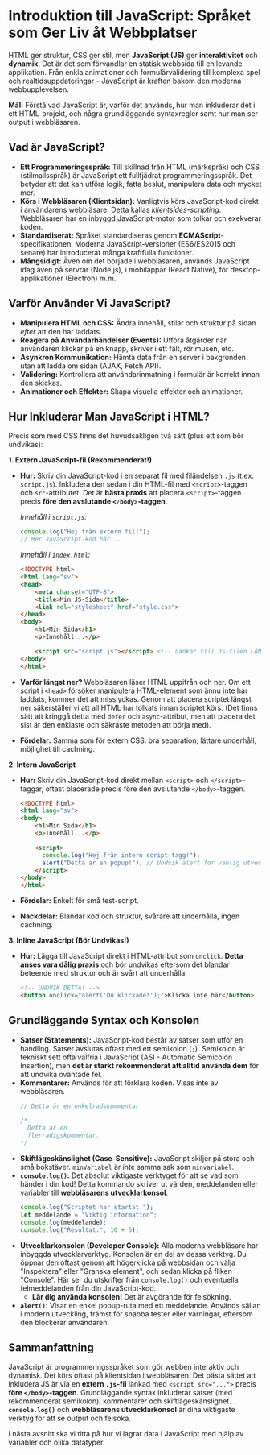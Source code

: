 # Introduktion till JavaScript: Språket som Ger Liv åt Webbplatser

HTML ger struktur, CSS ger stil, men **JavaScript (JS)** ger **interaktivitet** och **dynamik**. Det är det som förvandlar en statisk webbsida till en levande applikation. Från enkla animationer och formulärvalidering till komplexa spel och realtidsuppdateringar – JavaScript är kraften bakom den moderna webbupplevelsen.

**Mål:** Förstå vad JavaScript är, varför det används, hur man inkluderar det i ett HTML-projekt, och några grundläggande syntaxregler samt hur man ser output i webbläsaren.

## Vad är JavaScript?

*   **Ett Programmeringsspråk:** Till skillnad från HTML (märkspråk) och CSS (stilmallsspråk) är JavaScript ett fullfjädrat programmeringsspråk. Det betyder att det kan utföra logik, fatta beslut, manipulera data och mycket mer.
*   **Körs i Webbläsaren (Klientsidan):** Vanligtvis körs JavaScript-kod direkt i användarens webbläsare. Detta kallas *klientsides-scripting*. Webbläsaren har en inbyggd JavaScript-motor som tolkar och exekverar koden.
*   **Standardiserat:** Språket standardiseras genom **ECMAScript**-specifikationen. Moderna JavaScript-versioner (ES6/ES2015 och senare) har introducerat många kraftfulla funktioner.
*   **Mångsidigt:** Även om det började i webbläsaren, används JavaScript idag även på servrar (Node.js), i mobilappar (React Native), för desktop-applikationer (Electron) m.m.

## Varför Använder Vi JavaScript?

*   **Manipulera HTML och CSS:** Ändra innehåll, stilar och struktur på sidan *efter* att den har laddats.
*   **Reagera på Användarhändelser (Events):** Utföra åtgärder när användaren klickar på en knapp, skriver i ett fält, rör musen, etc.
*   **Asynkron Kommunikation:** Hämta data från en server i bakgrunden utan att ladda om sidan (AJAX, Fetch API).
*   **Validering:** Kontrollera att användarinmatning i formulär är korrekt innan den skickas.
*   **Animationer och Effekter:** Skapa visuella effekter och animationer.

## Hur Inkluderar Man JavaScript i HTML?

Precis som med CSS finns det huvudsakligen två sätt (plus ett som bör undvikas):

**1. Extern JavaScript-fil (Rekommenderat!)**

*   **Hur:** Skriv din JavaScript-kod i en separat fil med filändelsen `.js` (t.ex. `script.js`). Inkludera den sedan i din HTML-fil med `<script>`-taggen och `src`-attributet. Det är **bästa praxis** att placera `<script>`-taggen precis **före den avslutande `</body>`-taggen**.

    *Innehåll i `script.js`:*
    ```javascript
    console.log("Hej från extern fil!");
    // Mer JavaScript-kod här...
    ```

    *Innehåll i `index.html`:*
    ```html
    <!DOCTYPE html>
    <html lang="sv">
    <head>
        <meta charset="UTF-8">
        <title>Min JS-Sida</title>
        <link rel="stylesheet" href="style.css">
    </head>
    <body>
        <h1>Min Sida</h1>
        <p>Innehåll...</p>

        <script src="script.js"></script> <!-- Länkar till JS-filen LÄNGST NER -->
    </body>
    </html>
    ```
*   **Varför längst ner?** Webbläsaren läser HTML uppifrån och ner. Om ett script i `<head>` försöker manipulera HTML-element som ännu inte har laddats, kommer det att misslyckas. Genom att placera scriptet längst ner säkerställer vi att all HTML har tolkats innan scriptet körs. (Det finns sätt att kringgå detta med `defer` och `async`-attribut, men att placera det sist är den enklaste och säkraste metoden att börja med).
*   **Fördelar:** Samma som för extern CSS: bra separation, lättare underhåll, möjlighet till cachning.

**2. Intern JavaScript**

*   **Hur:** Skriv din JavaScript-kod direkt mellan `<script>` och `</script>`-taggar, oftast placerade precis före den avslutande `</body>`-taggen.

    ```html
    <!DOCTYPE html>
    <html lang="sv">
    <body>
        <h1>Min Sida</h1>
        <p>Innehåll...</p>

        <script>
          console.log("Hej från intern script-tagg!");
          alert("Detta är en popup!"); // Undvik alert för vanlig utveckling
        </script>
    </body>
    </html>
    ```
*   **Fördelar:** Enkelt för små test-script.
*   **Nackdelar:** Blandar kod och struktur, svårare att underhålla, ingen cachning.

**3. Inline JavaScript (Bör Undvikas!)**

*   **Hur:** Lägga till JavaScript direkt i HTML-attribut som `onclick`. **Detta anses vara dålig praxis** och bör undvikas eftersom det blandar beteende med struktur och är svårt att underhålla.
    ```html
    <!-- UNDVIK DETTA! -->
    <button onclick="alert('Du klickade!');">Klicka inte här</button>
    ```

## Grundläggande Syntax och Konsolen

*   **Satser (Statements):** JavaScript-kod består av satser som utför en handling. Satser avslutas oftast med ett semikolon (`;`). Semikolon är tekniskt sett ofta valfria i JavaScript (ASI - Automatic Semicolon Insertion), men **det är starkt rekommenderat att alltid använda dem** för att undvika oväntade fel.
*   **Kommentarer:** Används för att förklara koden. Visas inte av webbläsaren.
    ```javascript
    // Detta är en enkelradskommentar

    /*
      Detta är en
      flerradigskommentar.
    */
    ```
*   **Skiftlägeskänslighet (Case-Sensitive):** JavaScript skiljer på stora och små bokstäver. `minVariabel` är inte samma sak som `minvariabel`.
*   **`console.log()`:** Det absolut viktigaste verktyget för att se vad som händer i din kod! Detta kommando skriver ut värden, meddelanden eller variabler till **webbläsarens utvecklarkonsol**.
    ```javascript
    console.log("Scriptet har startat.");
    let meddelande = "Viktig information";
    console.log(meddelande);
    console.log("Resultat:", 10 + 5);
    ```
*   **Utvecklarkonsolen (Developer Console):** Alla moderna webbläsare har inbyggda utvecklarverktyg. Konsolen är en del av dessa verktyg. Du öppnar den oftast genom att högerklicka på webbsidan och välja "Inspektera" eller "Granska element", och sedan klicka på fliken "Console". Här ser du utskrifter från `console.log()` och eventuella felmeddelanden från din JavaScript-kod.
    *   **Lär dig använda konsolen!** Det är avgörande för felsökning.
*   **`alert()`:** Visar en enkel popup-ruta med ett meddelande. Används sällan i modern utveckling, främst för snabba tester eller varningar, eftersom den blockerar användaren.

## Sammanfattning

JavaScript är programmeringsspråket som gör webben interaktiv och dynamisk. Det körs oftast på klientsidan i webbläsaren. Det bästa sättet att inkludera JS är via en **extern `.js`-fil** länkad med `<script src="...">` precis **före `</body>`-taggen**. Grundläggande syntax inkluderar satser (med rekommenderat semikolon), kommentarer och skiftlägeskänslighet. **`console.log()`** och **webbläsarens utvecklarkonsol** är dina viktigaste verktyg för att se output och felsöka.

I nästa avsnitt ska vi titta på hur vi lagrar data i JavaScript med hjälp av variabler och olika datatyper.